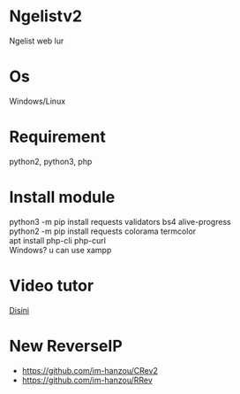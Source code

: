 # Ngelistv2
Ngelist web lur
# Os
Windows/Linux
# Requirement
python2, python3, php
# Install module
python3 -m pip install requests validators bs4 alive-progress<br>
python2 -m pip install requests colorama termcolor<br>
apt install php-cli php-curl<br>
Windows? u can use xampp 
# Video tutor
<a href="https://www.facebook.com/6lucifer9/videos/1658109897859438">Disini</a>
# New ReverseIP
- https://github.com/im-hanzou/CRev2
- https://github.com/im-hanzou/RRev
